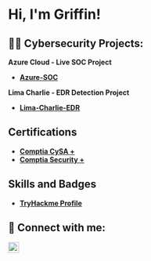 <h1>Hi, I'm Griffin! </h1>

<h2>👨‍💻 Cybersecurity Projects:</h2>

<b> Azure Cloud - Live SOC Project
  - [Azure-SOC](https://github.com/GriffinDuck/Azure-Soc)

<b> Lima Charlie - EDR Detection Project
  - [Lima-Charlie-EDR](https://github.com/GriffinDuck/LimaCharlie-EDR-Lab/blob/main/README.md)

<h2> Certifications</h2>

- [Comptia CySA +](https://www.credly.com/badges/fbb63abf-d0ea-47bb-a3bf-d3a44abc4555/linked_in?t=rsllfp)
- [Comptia Security +](https://www.credly.com/badges/5ce1f5e0-85c2-4a48-8242-3fdc84d1f1cd?source=linked_in_profile)

<h2> Skills and Badges</h2>

- [TryHackme Profile](https://tryhackme.com/p/Gduck21)


<h2> 🤳 Connect with me:</h2>

[<img align="left" alt="GriffinDuck | LinkedIn" width="22px" src="https://cdn.jsdelivr.net/npm/simple-icons@v3/icons/linkedin.svg" />][linkedin]

[linkedin]: https://www.linkedin.com/in/griffin-duck/

<!--
**GriffinDuck/GriffinDuck** is a ✨ _special_ ✨ repository because its `README.md` (this file) appears on your GitHub profile.

Here are some ideas to get you started:

- 🔭 I’m currently working on ...
- 🌱 I’m currently learning ...
- 👯 I’m looking to collaborate on ...
- 🤔 I’m looking for help with ...
- 💬 Ask me about ...
- 📫 How to reach me: ...
- 😄 Pronouns: ...
- ⚡ Fun fact: ...
-->
